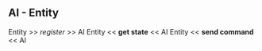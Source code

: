 ## AI - Entity

      
Entity >> *register* >> AI
Entity << **get state** << AI
Entity << **send command** << AI
